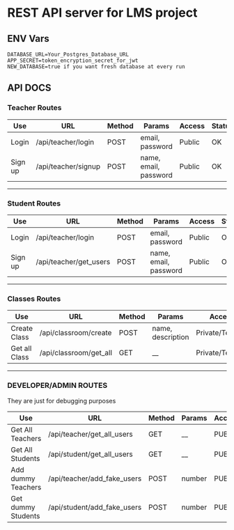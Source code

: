 # REST API server for LMS project

## ENV Vars

```env
DATABASE_URL=Your_Postgres_Database_URL
APP_SECRET=token_encryption_secret_for_jwt
NEW_DATABASE=true if you want fresh database at every run
```

## API DOCS

### Teacher Routes

| Use     | URL                 | Method | Params                | Access | Status |
| ------- | ------------------- | ------ | --------------------- | ------ | ------ |
| Login   | /api/teacher/login  | POST   | email, password       | Public | OK     |
| Sign up | /api/teacher/signup | POST   | name, email, password | Public | OK     |

---

### Student Routes

| Use     | URL                    | Method | Params                | Access | Status |
| ------- | ---------------------- | ------ | --------------------- | ------ | ------ |
| Login   | /api/teacher/login     | POST   | email, password       | Public | OK     |
| Sign up | /api/teacher/get_users | POST   | name, email, password | Public | OK     |

---

### Classes Routes

| Use           | URL                    | Method | Params            | Access          | Status |
| ------------- | ---------------------- | ------ | ----------------- | --------------- | ------ |
| Create Class  | /api/classroom/create  | POST   | name, description | Private/Teacher | OK     |
| Get all Class | /api/classroom/get_all | GET    | \_\_              | Private/Teacher | OK     |

---

### DEVELOPER/ADMIN ROUTES

They are just for debugging purposes

| Use                | URL                         | Method | Params | Access | Status |
| ------------------ | --------------------------- | ------ | ------ | ------ | ------ |
| Get All Teachers   | /api/teacher/get_all_users  | GET    | \_\_   | PUBLIC | OK     |
| Get All Students   | /api/student/get_all_users  | GET    | \_\_   | PUBLIC | OK     |
| Add dummy Teachers | /api/teacher/add_fake_users | POST   | number | PUBLIC | OK     |
| Get dummy Students | /api/student/add_fake_users | POST   | number | PUBLIC | OK     |
